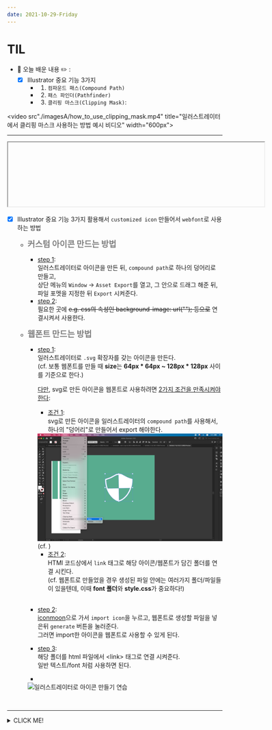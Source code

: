 ```yaml
---
date: 2021-10-29-Friday
---
```


# TIL

- 📝 오늘 배운 내용 ✏️ : 
  - [x] Illustrator 중요 기능 3가지
    - 1. `컴파운드 패스(Compound Path)`
    - 2. `패스 파인더(Pathfinder)`
    - 3. `클리핑 마스크(Clipping Mask)`:    
        
<video src"./imagesA/how_to_use_clipping_mask.mp4" title="일러스트레이터에서 클리핑 마스크 사용하는 방법 예시 비디오" width="600px"></video>
<hr />
<iframe src"./imagesA/how_to_use_clipping_mask.mp4" title="일러스트레이터에서 클리핑 마스크 사용하는 방법 예시 비디오" width="600px"></iframe>

  <br />      

  - [x] Illustrator 중요 기능 3가지 활용해서 `customized icon` 만들어서 `webfont`로 사용하는 방법
    - <span style="color: gray; font-size: 1.2rem; font-weight: 700;">커스텀 아이콘 만드는 방법</span>
      - <u>step 1</u>:       
        일러스트레이터로 아이콘을 만든 뒤, `compound path`로 하나의 덩어리로 만들고,       
        상단 메뉴의 `Window` → `Asset Export`를 열고, 그 안으로 드래그 해준 뒤,       
        파일 포멧을 지정한 뒤 `Export` 시켜준다.      
      - <u>step 2</u>:             
        필요한 곳에 ~~e.g. css의 속성인 background-image: url(""); 등으로~~ 연결시켜서 사용한다.         
      
    - <span style="color: gray; font-size: 1.2rem; font-weight: 700;">웹폰트 만드는 방법</span>
      - <u>step 1</u>:       
      일러스트레이터로 `.svg` 확장자를 갖는 아이콘을 만든다.       
      (cf. 보통 웹폰트를 만들 때 **size**는 **64px * 64px ~ 128px * 128px** 사이를 기준으로 한다.)          

        <u>다만</u>, svg로 만든 아이콘을 웹폰트로 사용하려면 <u>2가지 조건을 만족시켜야 한다</u>:        
        - <u>조건 1</u>:      
        svg로 만든 아이콘을 일러스트레이터의 `compound path`를 사용해서, 하나의 "덩어리"로 만들어서 export 해야한다.
        <img src="./images/illustrator_compound_path.png" alt="일러스트레이터로 아이콘 만들기 연습" width="600px" />
        (cf. )

        <br />      

        - <u>조건 2</u>:          
        HTMl 코드상에서 `link` 태그로 해당 아이콘/웹폰트가 담긴 폴더를 연결 시킨다.         
        (cf. 웹폰트로 만들었을 경우 생성된 파일 안에는 여러가지 폴더/파일들이 있을텐데, 이때 **font 폴더**와 **style.css**가 중요하다!)         
        
        <br />      
        
      - <u>step 2</u>:          
      [iconmoon](https://icomoon.io/app/#/select)으로 가서 `import icon`을 누르고, 웹폰트로 생성할 파일을 넣은뒤
       `generate` 버튼을 눌러준다.      
       그러면 import한 아이콘을 웹폰트로 사용할 수 있게 된다.       
      - <u>step 3</u>:          
      해당 폴더를 html 파일에서 \<link> 태그로 연결 시켜준다.      
      일반 텍스트/font 처럼 사용하면 된다.     

      -

      <img src="./images/illustrator_.svg" alt="일러스트레이터로 아이콘 만들기 연습" width="600px" />
      <br />

<br />

---
<details>
<summary>CLICK ME!</summary>  

- cf.  
  - ✨ Only 선생님's 강의 ✨
  - https://blog.stories.pe.kr/208
  - https://m.blog.naver.com/wailmi93/221992953137

</detials>   

